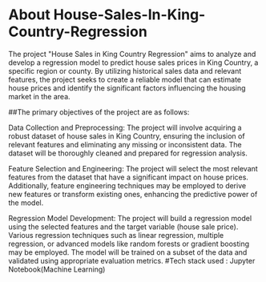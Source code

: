 # About House-Sales-In-King-Country-Regression
The project "House Sales in King Country Regression" aims to analyze and develop a regression model to predict house sales prices in King Country, a specific region or county. By utilizing historical sales data and relevant features, the project seeks to create a reliable model that can estimate house prices and identify the significant factors influencing the housing market in the area.

##The primary objectives of the project are as follows:

Data Collection and Preprocessing: The project will involve acquiring a robust dataset of house sales in King Country, ensuring the inclusion of relevant features and eliminating any missing or inconsistent data. The dataset will be thoroughly cleaned and prepared for regression analysis.

Feature Selection and Engineering: The project will select the most relevant features from the dataset that have a significant impact on house prices. Additionally, feature engineering techniques may be employed to derive new features or transform existing ones, enhancing the predictive power of the model.

Regression Model Development: The project will build a regression model using the selected features and the target variable (house sale price). Various regression techniques such as linear regression, multiple regression, or advanced models like random forests or gradient boosting may be employed. The model will be trained on a subset of the data and validated using appropriate evaluation metrics.
#Tech stack used : 
Jupyter Notebook(Machine Learning)
